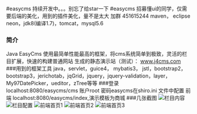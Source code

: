 #easycms  持续开发中。。。别忘了给star一下
#easycms  招募懂ui的同学，仅需要后端的美化，用到的插件美化，量不是太大 加群 451615244
maven， eclipse neon，jdk8(编译1.7)，tomcat，mysql5.6
### 简介
Java EasyCms 使用最简单性能最高的框架，将cms系统简单到极致，灵活的栏目扩展，快速的构建普通网站
生成的静态演示站（测试）： www.j4cms.com
###用到的框架工具
java，servlet，guice4， mybatis3， jstl，bootstrap2，bootstrap3，jerichotab，jqGrid，jquery，jquery-validation，layer，My97DatePicker，ueditor，zTree等等
###登录
localhost:8080/easycms/cms  账户root 密码easycms在shiro.ini 文件中配置
前端 localhost:8080/easycms/index,演示模板为商城
###几张截图
![栏目内容](https://git.oschina.net/uploads/images/2017/0801/214221_603e0f67_370580.jpeg "1.jpg")
![栏目配置](https://git.oschina.net/uploads/images/2017/0801/214244_2673239f_370580.jpeg "2.jpg")
![前端首页1](https://git.oschina.net/uploads/images/2017/0801/214256_e15aa814_370580.jpeg "3.jpg")
![前端首页2](https://git.oschina.net/uploads/images/2017/0801/214312_76863b92_370580.jpeg "4.jpg")
![前端首页3](https://git.oschina.net/uploads/images/2017/0801/214321_74c24ad1_370580.jpeg "5.jpg")
